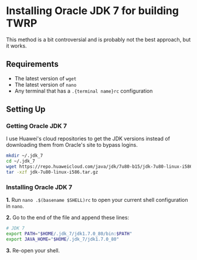 # Installing Oracle JDK 7 for building TWRP

This method is a bit controversial and is probably not the best approach, but it works.

## Requirements

- The latest version of `wget`
- The latest version of `nano`
- Any terminal that has a `.{terminal name}rc` configuration

## Setting Up

### Getting Oracle JDK 7

I use Huawei's cloud repositories to get the JDK versions instead of downloading them from Oracle's site to bypass logins.

```bash
mkdir ~/.jdk_7
cd ~/.jdk_7
wget https://repo.huaweicloud.com/java/jdk/7u80-b15/jdk-7u80-linux-i586.tar.gz
tar -xzf jdk-7u80-linux-i586.tar.gz
```

### Installing Oracle JDK 7

**1.** Run `nano .$(basename $SHELL)rc` to open your current shell configuration in `nano`.

**2.** Go to the end of the file and append these lines:

```bash
# JDK 7
export PATH="$HOME/.jdk_7/jdk1.7.0_80/bin:$PATH"
export JAVA_HOME="$HOME/.jdk_7/jdk1.7.0_80"
```

**3.** Re-open your shell.

